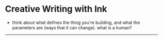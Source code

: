 # Creative Writing with Ink

- think about what defines the thing you're building, and what the parameters are (ways that it can change). what is a human?

---
[^1]: [Unfold Studio](https://unfold.studio/)
[^2]: [DoctorEm/unfold-quickstart](https://docs.google.com/presentation/d/1zFl-cLtmIHSW7Fr2Q7wsYsknNUmFG0kYx8IBsc4SKBQ/edit?usp=sharing)
[^3]: [Ink/Documentation](https://github.com/inkle/ink/blob/master/Documentation/WritingWithInk.md)
[^4]: [Writers-Collective/micro-fiction](https://internationalwriterscollective.com/where-to-submit-microfiction)
[^5]: [Master-Class/micro-fiction](https://www.masterclass.com/articles/writing-101-what-is-flash-fiction-learn-how-to-write-flash-fiction-in-7-steps)